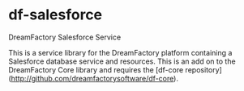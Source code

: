 # df-salesforce
DreamFactory Salesforce Service

This is a service library for the DreamFactory platform containing a Salesforce database service and resources.
This is an add on to the DreamFactory Core library and requires the [df-core repository] (http://github.com/dreamfactorysoftware/df-core).